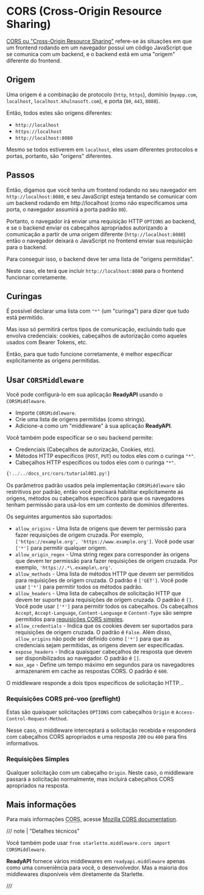 # CORS (Cross-Origin Resource Sharing)

<a href="https://developer.mozilla.org/en-US/docs/Web/HTTP/CORS" class="external-link" target="_blank">CORS ou "Cross-Origin Resource Sharing"</a> refere-se às situações em que um frontend rodando em um navegador possui um código JavaScript que se comunica com um backend, e o backend está em uma "origem" diferente do frontend.

## Origem

Uma origem é a combinação de protocolo (`http`, `https`), domínio (`myapp.com`, `localhost`, `localhost.khulnasoft.com`), e porta (`80`, `443`, `8080`).

Então, todos estes são origens diferentes:

* `http://localhost`
* `https://localhost`
* `http://localhost:8080`

Mesmo se todos estiverem em `localhost`, eles usam diferentes protocolos e portas, portanto, são "origens" diferentes.

## Passos

Então, digamos que você tenha um frontend rodando no seu navegador em `http://localhost:8080`, e seu JavaScript esteja tentando se comunicar com um backend rodando em http://localhost (como não especificamos uma porta, o navegador assumirá a porta padrão `80`).

Portanto, o navegador irá enviar uma requisição HTTP `OPTIONS` ao backend, e se o backend enviar os cabeçalhos apropriados autorizando a comunicação a partir de uma origem diferente (`http://localhost:8080`) então o navegador deixará o JavaScript no frontend enviar sua requisição para o backend.

Para conseguir isso, o backend deve ter uma lista de "origens permitidas".

Neste caso, ele terá que incluir `http://localhost:8080` para o frontend funcionar corretamente.

## Curingas

É possível declarar uma lista com `"*"` (um "curinga") para dizer que tudo está permitido.

Mas isso só permitirá certos tipos de comunicação, excluindo tudo que envolva credenciais: cookies, cabeçalhos de autorização como aqueles usados ​​com Bearer Tokens, etc.

Então, para que tudo funcione corretamente, é melhor especificar explicitamente as origens permitidas.

## Usar `CORSMiddleware`

Você pode configurá-lo em sua aplicação **ReadyAPI** usando o `CORSMiddleware`.

* Importe `CORSMiddleware`.
* Crie uma lista de origens permitidas (como strings).
* Adicione-a como um "middleware" à sua aplicação **ReadyAPI**.

Você também pode especificar se o seu backend permite:

* Credenciais (Cabeçalhos de autorização, Cookies, etc).
* Métodos HTTP específicos (`POST`, `PUT`) ou todos eles com o curinga `"*"`.
* Cabeçalhos HTTP específicos ou todos eles com o curinga `"*"`.

```Python hl_lines="2  6-11  13-19"
{!../../docs_src/cors/tutorial001.py!}
```

Os parâmetros padrão usados ​​pela implementação `CORSMiddleware` são restritivos por padrão, então você precisará habilitar explicitamente as origens, métodos ou cabeçalhos específicos para que os navegadores tenham permissão para usá-los em um contexto de domínios diferentes.

Os seguintes argumentos são suportados:

* `allow_origins` - Uma lista de origens que devem ter permissão para fazer requisições de origem cruzada. Por exemplo, `['https://example.org', 'https://www.example.org']`. Você pode usar `['*']` para permitir qualquer origem.
* `allow_origin_regex` - Uma string regex para corresponder às origens que devem ter permissão para fazer requisições de origem cruzada. Por exemplo, `'https://.*\.example\.org'`.
* `allow_methods` - Uma lista de métodos HTTP que devem ser permitidos para requisições de origem cruzada. O padrão é `['GET']`. Você pode usar `['*']` para permitir todos os métodos padrão.
* `allow_headers` - Uma lista de cabeçalhos de solicitação HTTP que devem ter suporte para requisições de origem cruzada. O padrão é `[]`. Você pode usar `['*']` para permitir todos os cabeçalhos. Os cabeçalhos `Accept`, `Accept-Language`, `Content-Language` e `Content-Type` são sempre permitidos para <a href="https://developer.mozilla.org/en-US/docs/Web/HTTP/CORS#simple_requests" class="external-link" rel="noopener" target="_blank">requisições CORS simples</a>.
* `allow_credentials` - Indica que os cookies devem ser suportados para requisições de origem cruzada. O padrão é `False`. Além disso, `allow_origins` não pode ser definido como `['*']` para que as credenciais sejam permitidas, as origens devem ser especificadas.
* `expose_headers` - Indica quaisquer cabeçalhos de resposta que devem ser disponibilizados ao navegador. O padrão é `[]`.
* `max_age` - Define um tempo máximo em segundos para os navegadores armazenarem em cache as respostas CORS. O padrão é `600`.

O middleware responde a dois tipos específicos de solicitação HTTP...

### Requisições CORS pré-voo (preflight)

Estas são quaisquer solicitações `OPTIONS` com cabeçalhos `Origin` e `Access-Control-Request-Method`.

Nesse caso, o middleware interceptará a solicitação recebida e responderá com cabeçalhos CORS apropriados e uma resposta `200` ou `400` para fins informativos.

### Requisições Simples

Qualquer solicitação com um cabeçalho `Origin`. Neste caso, o middleware passará a solicitação normalmente, mas incluirá cabeçalhos CORS apropriados na resposta.

## Mais informações

Para mais informações <abbr title="Cross-Origin Resource Sharing">CORS</abbr>, acesse <a href="https://developer.mozilla.org/en-US/docs/Web/HTTP/CORS" class="external-link" target="_blank">Mozilla CORS documentation</a>.

/// note | "Detalhes técnicos"

Você também pode usar `from starlette.middleware.cors import CORSMiddleware`.

**ReadyAPI** fornece vários middlewares em `readyapi.middleware` apenas como uma conveniência para você, o desenvolvedor. Mas a maioria dos middlewares disponíveis vêm diretamente da Starlette.

///
